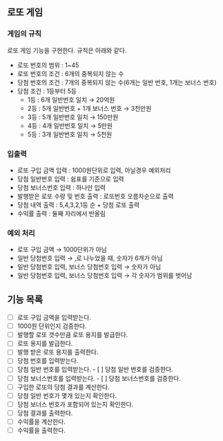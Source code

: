 ## 로또 게임

### 게임의 규칙

로또 게임 기능을 구현한다. 규칙은 아래와 같다.

- 로또 번호의 범위 : 1~45
- 로또 번호의 조건 : 6개의 중복되지 않는 수
- 당첨 번호의 조건 : 7개의 중복되지 않는 수(6개는 일반 번호, 1개는 보너스 번호)
- 당첨 조건 : 1등부터 5등
    - 1등 : 6개 일반번호 일치 → 20억원
    - 2등 : 5개 일반번호 + 1개 보너스 번호 → 3천만원
    - 3등 : 5개 일반번호 일치 → 150만원
    - 4등 : 4개 일반번호 일치 → 5만원
    - 5등 : 3개 일반번호 일치 → 5천원

### 입출력

- 로또 구입 금액 입력 : 1000원단위로 입력, 아닐경우 예외처리
- 당첨 일반번호 입력 : 쉼표를 기준으로 입력
- 당첨 보너스번호 입력 : 하나만 입력
- 발행받은 로또 수량 및 번호 출력 : 로또번호 오름차순으로 출력
- 당첨 내역 출력 : 5,4,3,2,1등 순 + 당첨 로또 출력
- 수익률 출력 : 둘째 자리에서 반올림

### 예외 처리

- 로또 구입 금액 → 1000단위가 아님
- 일반 당첨번호 입력 → ,로 나누었을 때, 숫자가 6개가 아님
- 일반 당첨번호 입력, 보너스 당첨번호 입력 → 숫자가 아님
- 일반 당첨번호 입력, 보너스 당첨번호 입력 → 각 숫자가 범위를 벗어남

## 기능 목록

- [ ]  로또 구입 금액을 입력받는다.
  - [ ]  1000원 단위인지 검증한다.
- [ ]  발행할 로또 갯수만큼 로또 용지를 발급한다.
  - [ ]  로또 용지를 발급한다.
- [ ]  발행 받은 로또 용지를 출력한다.
- [ ]  당첨 번호를 입력받는다.
  - [ ]  당첨 일반 번호를 입력받는다.
    - [ ]  당첨 일반 번호를 검증한다.
  - [ ]  당첨 보너스번호를 입력받는다.
    - [ ]  당첨 보너스번호를 검증한다.
- [ ]  구입한 로또의 당첨 결과를 계산한다.
  - [ ]  당첨 일반 번호가 몇개 있는지 확인한다.
  - [ ]  당첨 보너스 번호가 포함되어 있는지 확인한다.
- [ ]  당첨 결과를 출력한다.
- [ ]  수익률을 계산한다.
- [ ]  수익률을 출력한다.